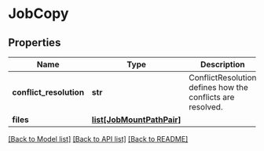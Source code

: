 # JobCopy

## Properties
Name | Type | Description | Notes
------------ | ------------- | ------------- | -------------
**conflict_resolution** | **str** | ConflictResolution defines how the conflicts are resolved. | [optional] 
**files** | [**list[JobMountPathPair]**](JobMountPathPair.md) |  | 

[[Back to Model list]](../README.md#documentation-for-models) [[Back to API list]](../README.md#documentation-for-api-endpoints) [[Back to README]](../README.md)

